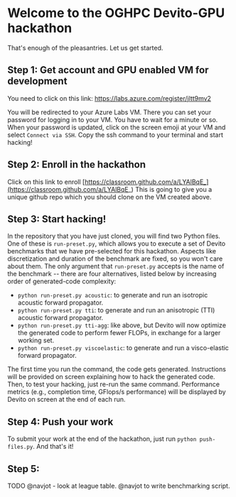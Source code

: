 # Welcome to the OGHPC Devito-GPU hackathon


That's enough of the pleasantries. Let us get started.

## Step 1: Get account and GPU enabled VM for development
You need to click on this link:
https://labs.azure.com/register/jltt9mv2

You will be redirected to your Azure Labs VM.
There you can set your password for logging in to your VM.
You have to wait for a minute or so.
When your password is updated, click on the screen emoji at your VM and select
`Connect via SSH`. Copy the ssh command to your terminal
and start hacking!

## Step 2: Enroll in the hackathon
Click on this link to enroll
[https://classroom.github.com/a/LYAlBqE_](https://classroom.github.com/a/LYAlBqE_)
This is going to give you a unique github repo which you should clone on the VM created above.

## Step 3: Start hacking!
In the repository that you have just cloned, you will find two Python files.
One of these is `run-preset.py`, which allows you to execute a set of Devito
benchmarks that we have pre-selected for this hackathon. Aspects like
discretization and duration of the benchmark are fixed, so you won't care about
them. The only argument that `run-preset.py` accepts is the name of the
benchmark -- there are four alternatives, listed below by increasing order of
generated-code complexity:

* `python run-preset.py acoustic`: to generate and run an isotropic acoustic
  forward propagator.
* `python run-preset.py tti`: to generate and run an anisotropic (TTI) acoustic
  forward propagator.
* `python run-preset.py tti-agg`: like above, but Devito will now optimize the
  generated code to perform fewer FLOPs, in exchange for a larger working set.
* `python run-preset.py viscoelastic`: to generate and run a visco-elastic
  forward propagator.

The first time you run the command, the code gets generated. Instructions will
be provided on screen explaining how to hack the generated code. Then, to test
your hacking, just re-run the same command. Performance metrics (e.g.,
completion time, GFlops/s performance) will be displayed by Devito on screen at
the end of each run.

## Step 4: Push your work
To submit your work at the end of the hackathon, just run `python
push-files.py`.  And that's it!

## Step 5:
TODO @navjot - look at league table. @navjot to write benchmarking script.
